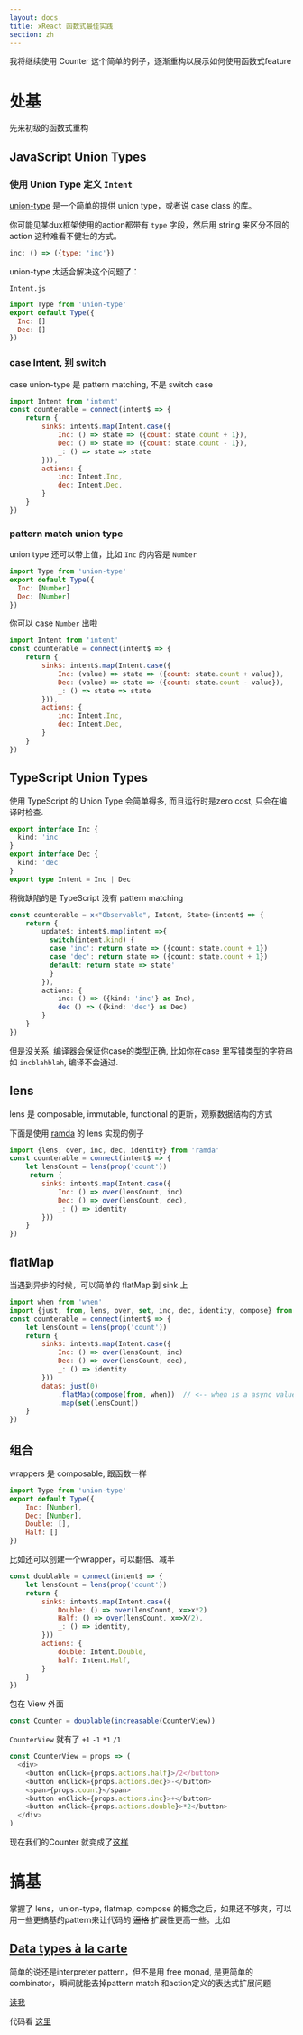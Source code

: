 ```yaml
---
layout: docs
title: xReact 函数式最佳实践
section: zh
---
```


我将继续使用 Counter 这个简单的例子，逐渐重构以展示如何使用函数式feature

处基
====

先来初级的函数式重构

JavaScript Union Types
---------------

### 使用 Union Type 定义 `Intent`

[union-type](https://github.com/paldepind/union-type) 是一个简单的提供 union type，或者说 case class 的库。

你可能见某dux框架使用的action都带有 `type` 字段，然后用 string 来区分不同的 action 这种难看不健壮的方式。

``` javascript
inc: () => ({type: 'inc'})
```

union-type 太适合解决这个问题了：

`Intent.js`

``` javascript
import Type from 'union-type'
export default Type({
  Inc: []
  Dec: []
})
```

### case Intent, 别 switch

case union-type 是 pattern matching, 不是 switch case

``` javascript
import Intent from 'intent'
const counterable = connect(intent$ => {
    return {
        sink$: intent$.map(Intent.case({
            Inc: () => state => ({count: state.count + 1}),
            Dec: () => state => ({count: state.count - 1}),
            _: () => state => state
        })),
        actions: {
            inc: Intent.Inc,
            dec: Intent.Dec,
        }
    }
})
```

### pattern match union type

union type 还可以带上值，比如 `Inc` 的内容是 `Number`

``` javascript
import Type from 'union-type'
export default Type({
  Inc: [Number]
  Dec: [Number]
})
```

你可以 case `Number` 出啦

``` javascript
import Intent from 'intent'
const counterable = connect(intent$ => {
    return {
        sink$: intent$.map(Intent.case({
            Inc: (value) => state => ({count: state.count + value}),
            Dec: (value) => state => ({count: state.count - value}),
            _: () => state => state
        })),
        actions: {
            inc: Intent.Inc,
            dec: Intent.Dec,
        }
    }
})
```

TypeScript Union Types
----------------------
使用 TypeScript 的 Union Type 会简单得多, 而且运行时是zero cost, 只会在编译时检查.

```ts
export interface Inc {
  kind: 'inc'
}
export interface Dec {
  kind: 'dec'
}
export type Intent = Inc | Dec
```

稍微缺陷的是 TypeScript 没有 pattern matching

```ts
const counterable = x<"Observable", Intent, State>(intent$ => {
    return {
        update$: intent$.map(intent =>{
          switch(intent.kind) {
          case 'inc': return state => ({count: state.count + 1})
          case 'dec': return state => ({count: state.count + 1})
          default: return state => state'
          }
        }),
        actions: {
            inc: () => ({kind: 'inc'} as Inc),
            dec () => ({kind: 'dec'} as Dec)
        }
    }
})
```

但是没关系, 编译器会保证你case的类型正确, 比如你在case 里写错类型的字符串如 `incblahblah`, 编译不会通过.

lens
----

lens 是 composable, immutable, functional 的更新，观察数据结构的方式

下面是使用 [ramda](http://ramdajs.com/) 的 lens 实现的例子

``` javascript
import {lens, over, inc, dec, identity} from 'ramda'
const counterable = connect(intent$ => {
    let lensCount = lens(prop('count'))
     return {
        sink$: intent$.map(Intent.case({
            Inc: () => over(lensCount, inc)
            Dec: () => over(lensCount, dec),
            _: () => identity
        }))
    }
})
```

flatMap
-------

当遇到异步的时候，可以简单的 flatMap 到 sink 上

``` javascript
import when from 'when'
import {just, from, lens, over, set, inc, dec, identity, compose} from 'ramda'
const counterable = connect(intent$ => {
    let lensCount = lens(prop('count'))
    return {
        sink$: intent$.map(Intent.case({
            Inc: () => over(lensCount, inc)
            Dec: () => over(lensCount, dec),
            _: () => identity
        }))
        data$: just(0)
            .flatMap(compose(from, when))  // <-- when is a async value
            .map(set(lensCount))
    }
})
```

组合
----

wrappers 是 composable, 跟函数一样

``` javascript
import Type from 'union-type'
export default Type({
    Inc: [Number],
    Dec: [Number],
    Double: [],
    Half: []
})
```

比如还可以创建一个wrapper，可以翻倍、减半

``` javascript
const doublable = connect(intent$ => {
    let lensCount = lens(prop('count'))
    return {
        sink$: intent$.map(Intent.case({
            Double: () => over(lensCount, x=>x*2)
            Half: () => over(lensCount, x=>X/2),
            _: () => identity,
        }))
        actions: {
            double: Intent.Double,
            half: Intent.Half,
        }
    }
})
```

包在 View 外面

``` javascript
const Counter = doublable(increasable(CounterView))
```

`CounterView` 就有了 `+1` `-1` `*1` `/1`

``` javascript
const CounterView = props => (
  <div>
    <button onClick={props.actions.half}>/2</button>
    <button onClick={props.actions.dec}>-</button>
    <span>{props.count}</span>
    <button onClick={props.actions.inc}>+</button>
    <button onClick={props.actions.double}>*2</button>
  </div>
)
```

现在我们的Counter 就变成了[这样](https://github.com/reactive-react/react-most/blob/master/examples/frp-counter/src/app.jsx)


搞基
====

掌握了 lens，union-type, flatmap, compose 的概念之后，如果还不够爽，可以用一些更搞基的pattern来让代码的 ~~逼格~~ 扩展性更高一些。比如

[Data types à la carte](https://github.com/jcouyang/alacarte)
-------------------------------------------------------------

简单的说还是interpreter pattern，但不是用 free monad, 是更简单的combinator，瞬间就能去掉pattern match 和action定义的表达式扩展问题

[读我](https://github.com/jcouyang/alacarte/wiki/读我)

代码看 [这里](https://github.com/reactive-react/react-most/blob/master/examples/alacarte/src/app.jsx)
